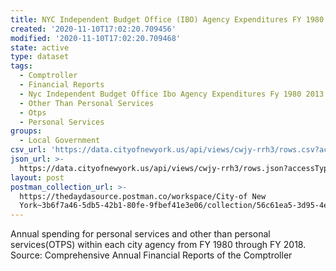 ```yaml
---
title: NYC Independent Budget Office (IBO) Agency Expenditures FY 1980 - 2018
created: '2020-11-10T17:02:20.709456'
modified: '2020-11-10T17:02:20.709468'
state: active
type: dataset
tags:
  - Comptroller
  - Financial Reports
  - Nyc Independent Budget Office Ibo Agency Expenditures Fy 1980 2013
  - Other Than Personal Services
  - Otps
  - Personal Services
groups:
  - Local Government
csv_url: 'https://data.cityofnewyork.us/api/views/cwjy-rrh3/rows.csv?accessType=DOWNLOAD'
json_url: >-
  https://data.cityofnewyork.us/api/views/cwjy-rrh3/rows.json?accessType=DOWNLOAD
layout: post
postman_collection_url: >-
  https://thedaydasource.postman.co/workspace/City-of New
  York~3b6f7a46-5db5-42b1-80fe-9fbef41e3e06/collection/56c61ea5-3d95-4e4c-9fdd-48bc231d7ba4
---
```

Annual spending for personal services and other than personal services(OTPS) within each city agency from FY 1980 through FY 2018. Source: Comprehensive Annual Financial Reports of the Comptroller
